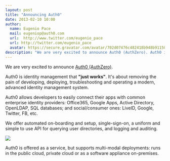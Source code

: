```yaml
---
layout: post
title: "Announcing Auth0"
date: 2013-02-10 10:00
author:
  name: Eugenio Pace
  mail: eugeniop@auth0.com
  url:  http://www.twitter.com/eugenio_pace
  url: http://twitter.com/eugenio_pace
  avatar: https://secure.gravatar.com/avatar/702d07476c482418b948b911504137a5?s=60
description: "We are very excited to announce Auth0 (AuthZero). Auth0 is identity management that \"just works\". It's about removing the pain of developing"
---
```



We are very excited to announce [Auth0 (AuthZero)](https://auth0.com).

Auth0 is identity management that __"just works"__. It's about removing the pain of developing, deploying, troubleshooting and operating a modern, advanced identity management system.

Auth0 allows developers to easily connect their apps with common enterprise identity providers: Office365, Google Apps, Active Directory, OpenLDAP, SQL databases; and social/consumer ones: LiveID, Google, Twitter, FB, etc.

We offer automated on-boarding and setup, single-sign-on, a uniform and simple to use API for querying user directories, and logging and auditing.

![](https://s3.amazonaws.com/blog.auth0.com/img/auth0-hilevel-arch.png)

Auth0 is offered as a service, but supports multi-modal deployments: runs in the public cloud, private cloud or as a software appliance on-premises.

<!-- more -->
